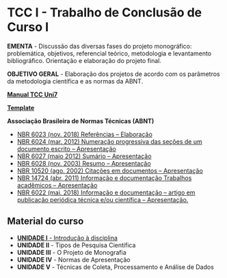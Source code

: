 # TCC I - Trabalho de Conclusão de Curso I

**EMENTA** - Discussão das diversas fases do projeto monográfico: problemática, objetivos, referencial teórico, metodologia e levantamento bibliográfico. Orientação e elaboração do projeto final.

**OBJETIVO GERAL** - Elaboração dos projetos de acordo com os parâmetros da metodologia científica e as normas da ABNT.

[**Manual TCC Uni7**](https://blogdozouza.files.wordpress.com/2024/02/manual_tcc_uni7.pdf)

[**Template**]()

**Associação Brasileira de Normas Técnicas (ABNT)**
- [NBR 6023 (nov. 2018) Referências – Elaboração](https://www.ufpe.br/documents/40070/1837975/ABNT+NBR+6023+2018+%281%29.pdf/3021f721-5be8-4e6d-951b-fa354dc490ed)
- [NBR 6024 (mar. 2012) Numeração progressiva das seções de um documento escrito – Apresentação](https://cnm.paginas.ufsc.br/files/2020/02/ABNT-NBR-6024.pdf)
- [NBR 6027 (maio 2012) Sumário – Apresentação](https://cnm.paginas.ufsc.br/files/2020/02/ABNT-NBR-6027.pdf)
- [NBR 6028 (nov. 2003) Resumo – Apresentação](https://www.ufrgs.br/cursopgdr/download/NBR6028.pdf)
- [NBR 10520 (ago. 2002) Citações em documentos – Apresentação](http://www2.uesb.br/biblioteca/wp-content/uploads/2016/05/NBR-10520-CITA%C3%87%C3%95ES.pdf)
- [NBR 14724 (abr. 2011) Informação e documentação Trabalhos acadêmicos – Apresentação](http://site.ufvjm.edu.br/revistamultidisciplinar/files/2011/09/NBR_14724_atualizada_abr_2011.pdf)
- [NBR 6022 (mai. 2018) Informação e documentação – artigo em publicação periódica técnica e/ou científica – Apresentação.](https://blogdozouza.files.wordpress.com/2024/02/norma_da_abnt_6022-_2018.pdf)

## Material do curso
- [**UNIDADE I** - Introdução à disciplina](https://github.com/aasouzaconsult/tcc-I/blob/main/Unidade%201.md)
- **UNIDADE II** - Tipos de Pesquisa Científica
- **UNIDADE III** - O Projeto de Monografia
- **UNIDADE IV** - Normas de Apresentação
- **UNIDADE V** - Técnicas de Coleta, Processamento e Análise de Dados
